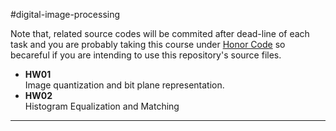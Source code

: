 #digital-image-processing

Note that, related source codes will be commited after dead-line of each task and you are 
probably taking this course under [Honor Code] so becareful if you are intending to 
use this repository's source files.  

- **HW01**  
  Image quantization and bit plane representation.  
- **HW02**  
  Histogram Equalization and Matching  
  
[Honor Code]:http://srl.ozyegin.edu.tr/cs222/honorCode.html
-------------------------
